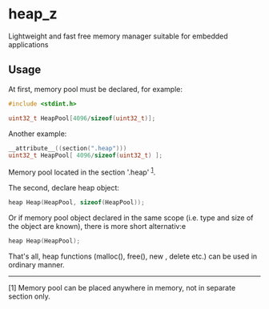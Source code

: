 # heap_z
Lightweight and fast free memory manager suitable for embedded applications

## Usage
At first, memory pool must be declared, for example:

```C
#include <stdint.h>

uint32_t HeapPool[4096/sizeof(uint32_t)];
```
Another example:

```C
__attribute__((section(".heap")))
uint32_t HeapPool[ 4096/sizeof(uint32_t) ];
```
Memory pool located in the section '.heap' <sup>[1](#footnote1)</sup>.


The second, declare heap object:

```C++
heap Heap(HeapPool, sizeof(HeapPool));
```
Or if memory pool object declared in the same scope (i.e. type and size of the object are known), there is more short alternativ:e
```C++
heap Heap(HeapPool);
```


That's all, heap functions (malloc(), free(), new , delete etc.) can be used in ordinary manner.

<hr>
<a name="footnote1"></a>[1] Memory pool can be placed anywhere in memory, not in separate section only.
